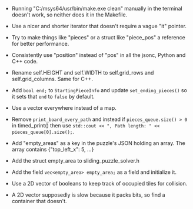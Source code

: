 * Running "C:/msys64/usr/bin/make.exe clean" manually in the terminal doesn't work, so neither does it in the Makefile.
* Use a nicer and shorter iterator that doesn't require a vague "it" pointer.
* Try to make things like "pieces" or a struct like "piece_pos" a reference for better performance.
* Consistently use "position" instead of "pos" in all the jsonc, Python and C++ code.
* Rename self.HEIGHT and self.WIDTH to self.grid_rows and self.grid_columns. Same for C++.

* Add `bool end;` to `StartingPieceInfo` and update `set_ending_pieces()` so it sets that `end` to `false` by default.

* Use a vector everywhere instead of a map.

* Remove `print_board_every_path` and instead if `pieces_queue.size() > 0` in timed_print() then use `std::cout << ", Path length: " << pieces_queue[0].size();`.

* Add "empty_areas" as a key in the puzzle's JSON holding an array.
  The array contains {"top_left_x": 5, ...}
* Add the struct empty_area to sliding_puzzle_solver.h
* Add the field `vec<empty_area> empty_area;` as a field and initialize it.

* Use a 2D vector of booleans to keep track of occupied tiles for collision.
* A 2D vector supposedly is slow because it packs bits, so find a container that doesn't.
